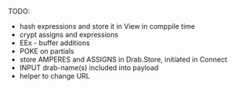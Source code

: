 TODO:

* hash expressions and store it in View in comppile time
* crypt assigns and expressions
* EEx - buffer additions
* POKE on partials
* store AMPERES and ASSIGNS in Drab.Store, initiated in Connect
* INPUT drab-name(s) included into payload
* helper to change URL
